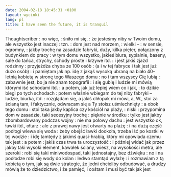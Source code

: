 ```yaml
---
date: 2004-02-18 18:45:31 +0100
layout: wycinki
lang: pl
title: I have seen the future, it is tranquil
---
```


Thoughtscriber
: no więc,
: śniło mi się,
: że jesteśmy niby w Twoim domu, ale wszystko jest inaczej
: tzn.
: dom jest nad morzem,
: wielki –
: w sensie, ogromny,
: jakby trochę na zasadzie fabryki, duży, kilka pięter, połączony z budynkiem do pracy
: w tym domu wszystko, jakieś biura, sypialnie, baseny, sale do tańca, strychy, schody proste i krzywe itd.
: i jest jakiś zjazd rodzinny
: przyjeżdża chyba ze 100 osób
: (a i w tej fabryce i tak jest już dużo osób)
: i pamiętam jak np. idę z jakąś wysoką ubraną na biało 40-letnią kobietą w stronę tego Waszego domu
: no i tam wszyscy Cię lubią
: zabawnie jest, bo ja nie znam topografii
: i się gubię i ludzie mi mówią którymi iść schodami itd.
: a potem, jak już lepiej wiem co i jak,
: to dzikie biegi po tych schodach
: potem właśnie wbiegam do tej niby fabryki – ludzie, biurka, itd.
: rozglądam się, a jakiś chłopak mi mówi, a, W., stoi za ścianą tam, i faktycznie, odwracam się a Ty stoisz uśmiechnięty
: a obok tego domu
: stoi taka jakby kaplica czy kościół na plaży,
: niski
: przypomina dom w zasadzie, taki secesyjny trochę
: pięknie w środku
: tylko jest jakby zbombardowany podczas wojny
: nie ma połowy dachu
: jest wszystko ok, ławki itd., ołtarz
: ale z prawej nawy jest otwarty na plażę
: i na dużą część podłogi wlewa się woda
: żeby obejść ławki dookoła, trzeba iść po kostki w tej wodzie
: i idę tamtędy z jakimś quasi-hrabią, który mi opowiada czemu tak jest
: a potem
: jakiś czas trwa ta uroczystość
: i później widać jak przez jakby taki wysoki element, kawałek ściany, wiesz, na wysokości metra, ale szeroki
: robi się taki miniwodospad, taki jednostajny, bez dźwięku
: no i na podłodze robi się wody do kolan
: ledwo stamtąd wyłażę
: i rozmawiam z tą kobietą o tym, jak są dwie strategie, że jedni chcieliby odbudować, a drudzy mówią że to dziedzictwo, i że pamięć, i cośtam i musi być tak jak jest
